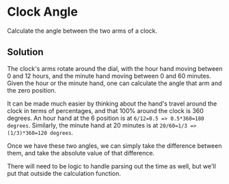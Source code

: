 # Clock Angle

Calculate the angle between the two arms of a clock.

## Solution

The clock's arms rotate around the dial, with the hour
hand moving between 0 and 12 hours, and the minute hand
moving between 0 and 60 minutes. Given the hour or the
minute hand, one can calculate the angle that arm and the
zero position.

It can be made much easier by thinking about the hand's travel
around the clock in terms of percentages, and that 100% around
the clock is 360 degrees. An hour hand at the 6 position is
at `6/12=0.5 => 0.5*360=180 degrees`. Similarly, the minute hand
at 20 minutes is at `20/60=1/3 => (1/3)*360=120 degrees`.

Once we have these two angles, we can simply take the difference
between them, and take the absolute value of that difference.

There will need to be logic to handle parsing out the time as well,
but we'll put that outside the calculation function.
